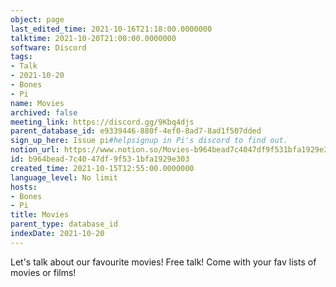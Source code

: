 ```yaml
---
object: page
last_edited_time: 2021-10-16T21:18:00.0000000
talktime: 2021-10-20T21:00:00.0000000
software: Discord
tags:
- Talk
- 2021-10-20
- Bones
- Pi
name: Movies
archived: false
meeting_link: https://discord.gg/9Kbq4djs
parent_database_id: e9339446-880f-4ef0-8ad7-8ad1f507dded
sign_up_here: Issue pi#helpsignup in Pi's discord to find out.
notion_url: https://www.notion.so/Movies-b964bead7c4047df9f531bfa1929e303
id: b964bead-7c40-47df-9f53-1bfa1929e303
created_time: 2021-10-15T12:55:00.0000000
language_level: No limit
hosts:
- Bones
- Pi
title: Movies
parent_type: database_id
indexDate: 2021-10-20
---
```


Let's talk about our favourite movies!
Free talk! Come with your fav lists of movies or films!


